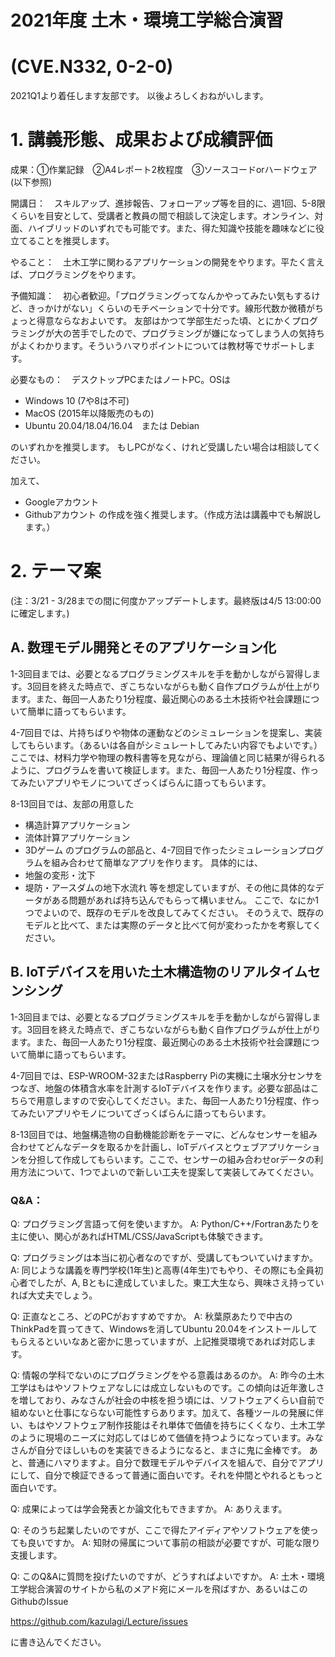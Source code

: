 # 2021年度 土木・環境工学総合演習 
# (CVE.N332, 0-2-0)

2021Q1より着任します友部です。
以後よろしくおねがいします。

# 1. 講義形態、成果および成績評価

成果：①作業記録　②A4レポート2枚程度　③ソースコードorハードウェア(以下参照)

開講日：　スキルアップ、進捗報告、フォローアップ等を目的に、週1回、5-8限くらいを目安として、受講者と教員の間で相談して決定します。オンライン、対面、ハイブリッドのいずれでも可能です。また、得た知識や技能を趣味などに役立てることを推奨します。

やること：　土木工学に関わるアプリケーションの開発をやります。平たく言えば、プログラミングをやります。

予備知識：　初心者歓迎。「プログラミングってなんかやってみたい気もするけど、きっかけがない」くらいのモチベーションで十分です。線形代数か微積がちょっと得意ならなおよいです。
友部はかつて学部生だった頃、とにかくプログラミングが大の苦手でしたので、プログラミングが嫌になってしまう人の気持ちがよくわかります。そういうハマりポイントについては教材等でサポートします。


必要なもの：　デスクトップPCまたはノートPC。OSは

- Windows 10 (7や8は不可)
- MacOS (2015年以降販売のもの)
- Ubuntu 20.04/18.04/16.04　または Debian

のいずれかを推奨します。
もしPCがなく、けれど受講したい場合は相談してください。

加えて、
- Googleアカウント
- Githubアカウント
の作成を強く推奨します。（作成方法は講義中でも解説します。）


# 2. テーマ案
(注：3/21 - 3/28までの間に何度かアップデートします。最終版は4/5 13:00:00に確定します。)

## A. 数理モデル開発とそのアプリケーション化

1-3回目までは、必要となるプログラミングスキルを手を動かしながら習得します。3回目を終えた時点で、ぎこちないながらも動く自作プログラムが仕上がります。また、毎回一人あたり1分程度、最近関心のある土木技術や社会課題について簡単に語ってもらいます。

4-7回目では、片持ちばりや物体の運動などのシミュレーションを提案し、実装してもらいます。（あるいは各自がシミュレートしてみたい内容でもよいです。）
ここでは、材料力学や物理の教科書等を見ながら、理論値と同じ結果が得られるように、プログラムを書いて検証します。また、毎回一人あたり1分程度、作ってみたいアプリやモノについてざっくばらんに語ってもらいます。

8-13回目では、友部の用意した
- 構造計算アプリケーション
- 流体計算アプリケーション
- 3Dゲーム
のプログラムの部品と、4-7回目で作ったシミュレーションプログラムを組み合わせて簡単なアプリを作ります。
具体的には、
- 地盤の変形・沈下
- 堤防・アースダムの地下水流れ
等を想定していますが、その他に具体的なデータがある問題があれば持ち込んでもらって構いません。
ここで、なにか1つでよいので、既存のモデルを改良してみてください。
そのうえで、既存のモデルと比べて、または実際のデータと比べて何が変わったかを考察してください。


## B. IoTデバイスを用いた土木構造物のリアルタイムセンシング

1-3回目までは、必要となるプログラミングスキルを手を動かしながら習得します。3回目を終えた時点で、ぎこちないながらも動く自作プログラムが仕上がります。また、毎回一人あたり1分程度、最近関心のある土木技術や社会課題について簡単に語ってもらいます。

4-7回目では、ESP-WROOM-32またはRaspberry Piの実機に土壌水分センサをつなぎ、地盤の体積含水率を計測するIoTデバイスを作ります。必要な部品はこちらで用意しますので安心してください。また、毎回一人あたり1分程度、作ってみたいアプリやモノについてざっくばらんに語ってもらいます。

8-13回目では、地盤構造物の自動機能診断をテーマに、どんなセンサーを組み合わせてどんなデータを取るかを計画し、IoTデバイスとウェブアプリケーションを分担して作成してもらいます。ここで、センサーの組み合わせorデータの利用方法について、1つでよいので新しい工夫を提案して実装してみてください。


### Q&A：

Q: プログラミング言語って何を使いますか。
A: Python/C++/Fortranあたりを主に使い、関心があればHTML/CSS/JavaScriptも体験できます。

Q: プログラミングは本当に初心者なのですが、受講してもついていけますか。
A: 同じような講義を専門学校(1年生)と高専(4年生)でもやり、その際にも全員初心者でしたが、A, Bともに達成していました。東工大生なら、興味さえ持っていれば大丈夫でしょう。

Q: 正直なところ、どのPCがおすすめですか。
A: 秋葉原あたりで中古のThinkPadを買ってきて、Windowsを消してUbuntu 20.04をインストールしてもらえるといいなあと密かに思っていますが、上記推奨環境であれば対応します。

Q: 情報の学科でないのにプログラミングをやる意義はあるのか。
A: 昨今の土木工学はもはやソフトウェアなしには成立しないものです。この傾向は近年激しさを増しており、みなさんが社会の中核を担う頃には、ソフトウェアくらい自前で組めないと仕事にならない可能性すらあります。加えて、各種ツールの発展に伴い、もはやソフトウェア制作技能はそれ単体で価値を持ちにくくなり、土木工学のように現場のニーズに対応してはじめて価値を持つようになっています。みなさんが自分でほしいものを実装できるようになると、まさに鬼に金棒です。
あと、普通にハマりますよ。自分で数理モデルやデバイスを組んで、自分でアプリにして、自分で検証できるって普通に面白いです。それを仲間とやれるともっと面白いです。

Q: 成果によっては学会発表とか論文化もできますか。
A: ありえます。

Q: そのうち起業したいのですが、ここで得たアイディアやソフトウェアを使っても良いですか。
A: 知財の帰属について事前の相談が必要ですが、可能な限り支援します。

Q: このQ&Aに質問を投げたいのですが、どうすればよいですか。
A: 土木・環境工学総合演習のサイトから私のメアド宛にメールを飛ばすか、あるいはこのGithubのIssue

https://github.com/kazulagi/Lecture/issues

に書き込んでください。







